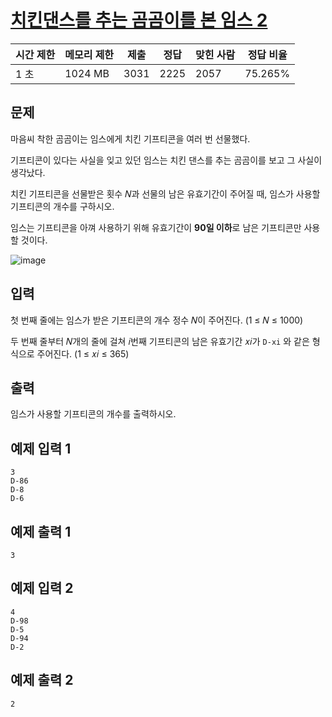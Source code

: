 # [치킨댄스를 추는 곰곰이를 본 임스 2](https://www.acmicpc.net/problem/26068)

| 시간 제한 | 메모리 제한 | 제출 | 정답 | 맞힌 사람 | 정답 비율 |
| --- | --- | --- | --- | --- | --- |
| 1 초 | 1024 MB | 3031 | 2225 | 2057 | 75.265% |

## 문제

마음씨 착한 곰곰이는 임스에게 치킨 기프티콘을 여러 번 선물했다.

기프티콘이 있다는 사실을 잊고 있던 임스는 치킨 댄스를 추는 곰곰이를 보고 그 사실이 생각났다.

치킨 기프티콘을 선물받은 횟수 𝑁과 선물의 남은 유효기간이 주어질 때, 임스가 사용할 기프티콘의 개수를 구하시오.

임스는 기프티콘을 아껴 사용하기 위해 유효기간이 **90일 이하**로 남은 기프티콘만 사용할 것이다.

![image](https://upload.acmicpc.net/edeff635-26ea-4303-995a-e6e2a6bc7b3b/-/preview/)

## 입력

첫 번째 줄에는 임스가 받은 기프티콘의 개수 정수 𝑁이 주어진다. (1 ≤ 𝑁 ≤ 1000)

두 번째 줄부터 𝑁개의 줄에 걸쳐 𝑖번째 기프티콘의 남은 유효기간 𝑥𝑖가 `D-xi` 와 같은 형식으로 주어진다. (1 ≤ 𝑥𝑖 ≤ 365)

## 출력

임스가 사용할 기프티콘의 개수를 출력하시오.

## 예제 입력 1

```
3
D-86
D-8
D-6

```

## 예제 출력 1

```
3

```

## 예제 입력 2

```
4
D-98
D-5
D-94
D-2

```

## 예제 출력 2

```
2
```
